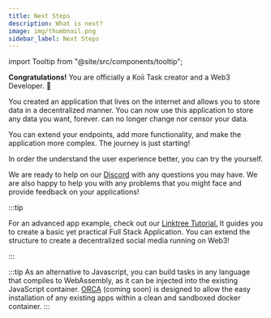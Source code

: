 ```yaml
---
title: Next Steps
description: What is next?
image: img/thumbnail.png
sidebar_label: Next Steps
---
```


import Tooltip from "@site/src/components/tooltip";

**Congratulations!** You are officially a Koii Task creator and a Web3 Developer. 🎉

You created an application that lives on the internet and allows you to store data in a decentralized manner. You can now use this application to store any data you want, forever. <Tooltip text="Ministry of Truth"/> can no longer change nor censor your data.

You can extend your endpoints, add more functionality, and make the application more complex. The journey is just starting!

In order the understand the user experience better, you can try the <Tooltip text="Koii Desktop Node"/> yourself.

We are ready to help on our [Discord](https://discord.gg/koii) with any questions you may have. We are also happy to help you with any problems that you might face and provide feedback on your applications!

:::tip

For an advanced app example, check out our [Linktree Tutorial.](/tutorials/linktree/intro) It guides you to create a basic yet practical Full Stack Application. You can extend the structure to create a decentralized social media running on Web3!

:::

:::tip
As an alternative to Javascript, you can build tasks in any language that compiles to WebAssembly, as it can be injected into the existing JavaScript container. [ORCA](/orca) (coming soon) is designed to allow the easy installation of any existing apps within a clean and sandboxed docker container.
:::
